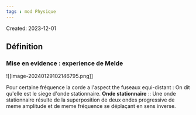 ```yaml
---
tags : mod Physique
---
```

Created: 2023-12-01

## Définition
### Mise en evidence : **experience de Melde**

![[image-20240129102146795.png]]

Pour certaine fréquence la corde a l'aspect the fuseaux equi-distant : On dit qu'elle est le siege d'onde stationnaire.
**Onde stationnaire** :: Une onde stationnaire résulte de la superposition de deux ondes progressive de meme amplitude et de meme fréquence se déplaçant  en sens inverse.